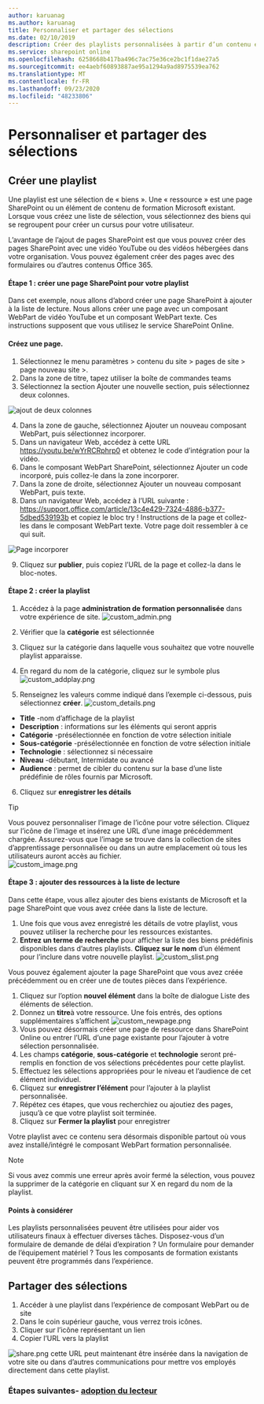 ```yaml
---
author: karuanag
ms.author: karuanag
title: Personnaliser et partager des sélections
ms.date: 02/10/2019
description: Créer des playlists personnalisées à partir d’un contenu existant ou de nouvelles pages SharePoint
ms.service: sharepoint online
ms.openlocfilehash: 6258668b417ba496c7ac75e36ce2bc1f1dae27a5
ms.sourcegitcommit: ee4aebf60893887ae95a1294a9ad8975539ea762
ms.translationtype: MT
ms.contentlocale: fr-FR
ms.lasthandoff: 09/23/2020
ms.locfileid: "48233806"
---
```

# <a name="customize-and-share-playlists"></a>Personnaliser et partager des sélections

## <a name="create-a-playlist"></a>Créer une playlist

Une playlist est une sélection de « biens ». Une « ressource » est une page SharePoint ou un élément de contenu de formation Microsoft existant. Lorsque vous créez une liste de sélection, vous sélectionnez des biens qui se regroupent pour créer un cursus pour votre utilisateur.  

L’avantage de l’ajout de pages SharePoint est que vous pouvez créer des pages SharePoint avec une vidéo YouTube ou des vidéos hébergées dans votre organisation. Vous pouvez également créer des pages avec des formulaires ou d’autres contenus Office 365.  

#### <a name="step-1-create-a-sharepoint-page-for-your-playlist"></a>Étape 1 : créer une page SharePoint pour votre playlist
Dans cet exemple, nous allons d’abord créer une page SharePoint à ajouter à la liste de lecture. Nous allons créer une page avec un composant WebPart de vidéo YouTube et un composant WebPart texte.  Ces instructions supposent que vous utilisez le service SharePoint Online. 

#### <a name="create-a-new-page"></a>Créez une page.
1.  Sélectionnez le menu paramètres > contenu du site > pages de site > page nouveau site >.
2.  Dans la zone de titre, tapez utiliser la boîte de commandes teams
3.  Sélectionnez la section Ajouter une nouvelle section, puis sélectionnez deux colonnes.

![ajout de deux colonnes](media/clo365addtwocolumn.png)

4.  Dans la zone de gauche, sélectionnez Ajouter un nouveau composant WebPart, puis sélectionnez incorporer. 
5.  Dans un navigateur Web, accédez à cette URL https://youtu.be/wYrRCRphrp0 et obtenez le code d’intégration pour la vidéo. 
6.  Dans le composant WebPart SharePoint, sélectionnez Ajouter un code incorporé, puis collez-le dans la zone incorporer. 
7.  Dans la zone de droite, sélectionnez Ajouter un nouveau composant WebPart, puis texte. 
8.  Dans un navigateur Web, accédez à l’URL suivante : https://support.office.com/article/13c4e429-7324-4886-b377-5dbed539193b et copiez le bloc try ! Instructions de la page et collez-les dans le composant WebPart texte. Votre page doit ressembler à ce qui suit. 

![Page incorporer](media/clo365teamscommandbox.png)

9.  Cliquez sur **publier**, puis copiez l’URL de la page et collez-la dans le bloc-notes.

#### <a name="step-2-create-the-playlist"></a>Étape 2 : créer la playlist

1. Accédez à la page **administration de formation personnalisée** dans votre expérience de site.
![custom_admin.png](media/custom_admin.png)
1. Vérifier que la **catégorie** est sélectionnée 
1. Cliquez sur la catégorie dans laquelle vous souhaitez que votre nouvelle playlist apparaisse.
1. En regard du nom de la catégorie, cliquez sur le symbole plus ![custom_addplay.png](media/custom_addplay.png)

1. Renseignez les valeurs comme indiqué dans l’exemple ci-dessous, puis sélectionnez **créer**. 
![custom_details.png](media/custom_details.png)
- **Title** -nom d’affichage de la playlist
- **Description** : informations sur les éléments qui seront appris
- **Catégorie** -présélectionnée en fonction de votre sélection initiale
- **Sous-catégorie** -présélectionnée en fonction de votre sélection initiale
- **Technologie** : sélectionnez si nécessaire
- **Niveau** -débutant, Intermidate ou avancé
- **Audience** : permet de cibler du contenu sur la base d’une liste prédéfinie de rôles fournis par Microsoft.

6. Cliquez sur **enregistrer les détails**

> [!TIP]
> Vous pouvez personnaliser l’image de l’icône pour votre sélection.  Cliquez sur l’icône de l’image et insérez une URL d’une image précédemment chargée.  Assurez-vous que l’image se trouve dans la collection de sites d’apprentissage personnalisée ou dans un autre emplacement où tous les utilisateurs auront accès au fichier.  
![custom_image.png](media/custom_image.png)

#### <a name="step-3-add-assets-to-the-playlist"></a>Étape 3 : ajouter des ressources à la liste de lecture
Dans cette étape, vous allez ajouter des biens existants de Microsoft et la page SharePoint que vous avez créée dans la liste de lecture. 

1. Une fois que vous avez enregistré les détails de votre playlist, vous pouvez utiliser la recherche pour les ressources existantes.
1. **Entrez un terme de recherche** pour afficher la liste des biens prédéfinis disponibles dans d’autres playlists. **Cliquez sur le nom** d’un élément pour l’inclure dans votre nouvelle playlist.
![custom_slist.png](media/custom_slist.png)

Vous pouvez également ajouter la page SharePoint que vous avez créée précédemment ou en créer une de toutes pièces dans l’expérience.

1. Cliquez sur l’option **nouvel élément** dans la boîte de dialogue Liste des éléments de sélection.
1. Donnez un **titre**à votre ressource. Une fois entrés, des options supplémentaires s’affichent ![custom_newpage.png](media/custom_newpage.png)
1. Vous pouvez désormais créer une page de ressource dans SharePoint Online ou entrer l’URL d’une page existante pour l’ajouter à votre sélection personnalisée. 
1. Les champs **catégorie**, **sous-catégorie** et **technologie** seront pré-remplis en fonction de vos sélections précédentes pour cette playlist.
1. Effectuez les sélections appropriées pour le niveau et l’audience de cet élément individuel.  
1. Cliquez sur **enregistrer l’élément** pour l’ajouter à la playlist personnalisée.
1. Répétez ces étapes, que vous recherchiez ou ajoutiez des pages, jusqu’à ce que votre playlist soit terminée. 
1. Cliquez sur **Fermer la playlist** pour enregistrer

Votre playlist avec ce contenu sera désormais disponible partout où vous avez installé/intégré le composant WebPart formation personnalisée. 

> [!NOTE]
> Si vous avez commis une erreur après avoir fermé la sélection, vous pouvez la supprimer de la catégorie en cliquant sur X en regard du nom de la playlist.  

#### <a name="things-to-think-about"></a>Points à considérer

Les playlists personnalisées peuvent être utilisées pour aider vos utilisateurs finaux à effectuer diverses tâches.  Disposez-vous d’un formulaire de demande de délai d’expiration ?  Un formulaire pour demander de l’équipement matériel ?  Tous les composants de formation existants peuvent être programmés dans l’expérience.  

## <a name="share-playlists"></a>Partager des sélections

1. Accéder à une playlist dans l’expérience de composant WebPart ou de site
1. Dans le coin supérieur gauche, vous verrez trois icônes.
1. Cliquer sur l’icône représentant un lien
1. Copier l’URL vers la playlist

![share.png](media/share.png) cette URL peut maintenant être insérée dans la navigation de votre site ou dans d’autres communications pour mettre vos employés directement dans cette playlist. 

### <a name="next-steps---drive-adoption"></a>Étapes suivantes- [adoption du lecteur](driveadoption.md)
